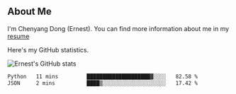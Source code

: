 ## About Me

I'm Chenyang Dong (Ernest). You can find more information about me in my [resume](https://github.com/ernestDong/resume)

Here's my GitHub statistics.

![Ernest's GitHub stats](https://github-readme-stats.vercel.app/api?username=ErnestDong&show_icons=true?count_private=true)

<!--START_SECTION:waka-->

```txt
Python   11 mins         ████████████████████▓░░░░   82.58 %
JSON     2 mins          ████▒░░░░░░░░░░░░░░░░░░░░   17.42 %
```

<!--END_SECTION:waka-->
